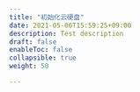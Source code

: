 ```yaml
---
title: "初始化云硬盘"
date: 2021-05-06T15:59:25+09:00
description: Test description
draft: false
enableToc: false
collapsible: true
weight: 50

---
```


